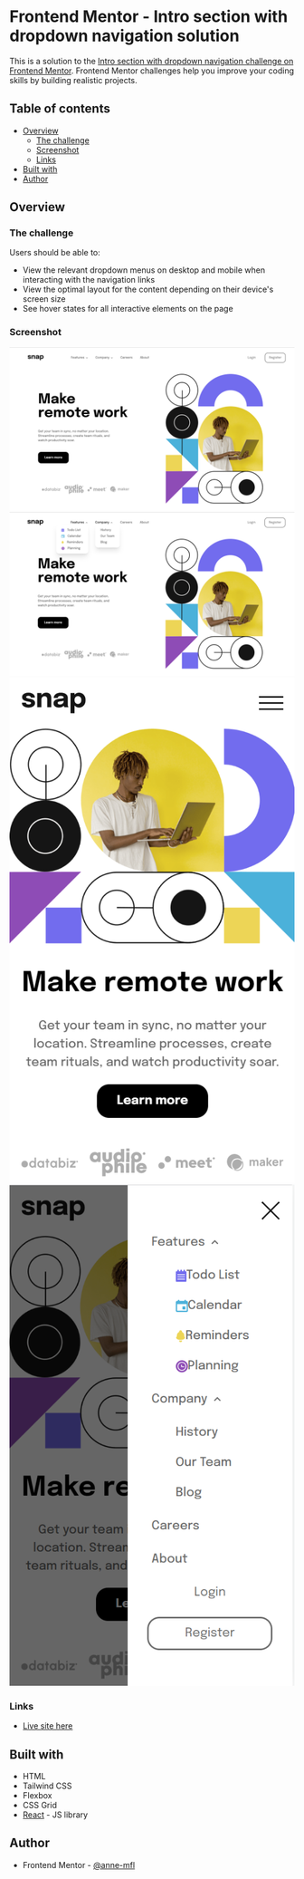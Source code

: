 # Frontend Mentor - Intro section with dropdown navigation solution

This is a solution to the [Intro section with dropdown navigation challenge on Frontend Mentor](https://www.frontendmentor.io/challenges/intro-section-with-dropdown-navigation-ryaPetHE5). Frontend Mentor challenges help you improve your coding skills by building realistic projects. 

## Table of contents
- [Overview](#overview)
  - [The challenge](#the-challenge)
  - [Screenshot](#screenshot)
  - [Links](#links)
- [Built with](#built-with)
- [Author](#author)

## Overview

### The challenge

Users should be able to:

- View the relevant dropdown menus on desktop and mobile when interacting with the navigation links
- View the optimal layout for the content depending on their device's screen size
- See hover states for all interactive elements on the page

### Screenshot

![](./public/desktop1.png)
![](./public/desktop2.png)
![](./public/mobile1.png)
![](./public/mobile2.png)

### Links

- [Live site here](https://anne-mfl.github.io/intro-section-with-dropdown-navigation)

## Built with

- HTML
- Tailwind CSS
- Flexbox
- CSS Grid
- [React](https://reactjs.org/) - JS library

## Author

- Frontend Mentor - [@anne-mfl](https://www.frontendmentor.io/profile/anne-mfl)
